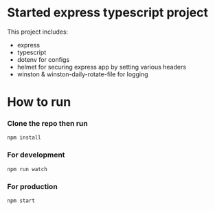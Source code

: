 # Started express typescript project
This project includes:
- express
- typescript
- dotenv for configs
- helmet for securing express app by setting various headers
- winston & winston-daily-rotate-file for logging

# How to run

### Clone the repo then run

`npm install`

### For development

`npm run watch`

### For production

`npm start`